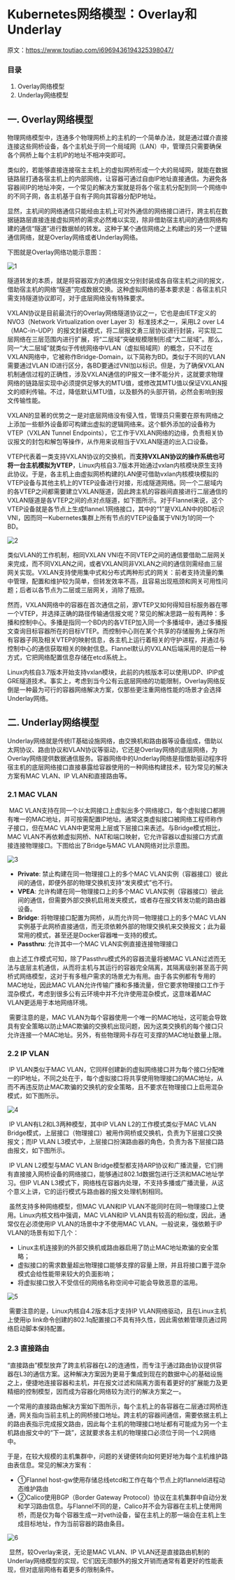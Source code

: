 # Kubernetes网络模型：Overlay和Underlay

原文：https://www.toutiao.com/i6969436194325398047/



### 目录

1. Overlay网络模型
2. Underlay网络模型

## 一. Overlay网络模型

物理网络模型中，连通多个物理网桥上的主机的一个简单办法，就是通过媒介直接连接这些网桥设备，各个主机处于同一个局域网（LAN）中，管理员只需要确保各个网桥上每个主机IP的地址不相冲突即可。

类似的，若能够直接连接宿主主机上的虚拟网桥形成一个大的局域网，就能在数据链路层打通各宿主机上的内部网络，让容器可通过自由IP地址直接通信。为避免各容器间IP的地址冲突，一个常见的解决方案就是将各个宿主机分配到同一个网络中的不同子网，各主机基于自有子网向其容器分配IP地址。

显然，主机间的网络通信只能经由主机上可对外通信的网络接口进行，跨主机在数据链路层直接连接虚拟网桥的需求必然难以实现，除非借助宿主机间的通信网络构建的通信“隧道”进行数据帧的转发。这种于某个通信网络之上构建出的另一个逻辑通信网络，就是Overlay网络或者Underlay网络。

下图就是Overlay网络功能示意图：

![1](./images/K8s_network_model/1.jpg)

​        隧道转发的本质，就是将容器双方的通信报文分别封装成各自宿主机之间的报文，借助宿主机的网络“隧道”完成数据交换。这种虚拟网络的基本要求是：各宿主机只需支持隧道协议即可，对于底层网络没有特殊要求。

​        VXLAN协议是目前最流行的Overlay网络隧道协议之一，它也是由IETF定义的NVO3（Network Virtualization over Layer 3）标准技术之一，采用L2 over L4（MAC-in-UDP）的报文封装模式，将二层报文勇三层协议进行封装，可实现二层网络在三层范围内进行扩展，将“二层域”突破规模限制形成“大二层域”。那么，同一“大二层域”就类似于传统网络中VLAN（虚拟局域网）的概念，只不过在VXLAN网络中，它被称作Bridge-Domain，以下简称为BD。类似于不同的VLAN需要通过VLAN ID进行区分，各BD要通过VNI加以标识。但是，为了确保VXLAN机制通信过程的正确性，涉及VXLAN通信的IP报文一律不能分片，这就要求物理网络的链路层实现中必须提供足够大的MTU值，或修改其MTU值以保证VXLAN报文的顺利传输。不过，降低默认MTU值，以及额外的头部开销，必然会影响到报文传输性能。

​        VXLAN的显著的优势之一是对底层网络没有侵入性，管理员只需要在原有网络之上添加一些额外设备即可构建出虚拟的逻辑网络来。这个额外添加的设备称为VTEP（VXLAN Tunnel Endpoints），它工作于VXLAN网络的边缘，负责相关协议报文的封包和解包等操作，从作用来说相当于VXLAN隧道的出入口设备。

VTEP代表着一类支持VXLAN协议的交换机，而**支持VXLAN协议的操作系统也可将一台主机模拟为VTEP**，Linux内核自3.7版本开始通过vxlan内核模块原生支持此协议。于是，各主机上由虚拟网桥构建的LAN便可借助vxlan内核模块模拟的VTEP设备与其他主机上的VTEP设备进行对接，形成隧道网络。同一个二层域内的各VTEP之间都需要建立VXLAN隧道，因此跨主机的容器间直接进行二层通信的VXLAN隧道是各VTEP之间的点对点隧道，如下图所示。对于Flannel来说，这个VTEP设备就是各节点上生成flannel.1网络接口，其中的“1”是VXLAN中的BD标识VNI，因而同一Kubernetes集群上所有节点的VTEP设备属于VNI为1的同一个BD。

![2](./images/K8s_network_model/2.jpeg)

类似VLAN的工作机制，相同VXLAN VNI在不同VTEP之间的通信要借助二层网关来完成，而不同VXLAN之间，或者VXLAN同非VXLAN之间的通信则需经由三层网关实现。VXLAN支持使用集中式和分布式两种形式的网关：前者支持流量的集中管理，配置和维护较为简单，但转发效率不高，且容易出现瓶颈和网关可用性问题；后者以各节点为二层或三层网关，消除了瓶颈。

然而，VXLAN网络中的容器在首次通信之前，源VTEP又如何得知目标服务器在哪一个VTEP，并选择正确的路径传输通信报文呢？常见的解决思路一般有两种：多播和控制中心。多播是指同一个BD内的各VTEP加入同一个多播域中，通过多播报文查询目标容器所在的目标VTEP。而控制中心则在某个共享的存储服务上保存所有容器子网及相关VTEP的映射信息，各主机上运行着相关的守护进程，并通过与控制中心的通信获取相关的映射信息。Flannel默认的VXLAN后端采用的是后一种方式，它把网络配置信息存储在etcd系统上。

Linux内核自3.7版本开始支持vxlan模块，此前的内核版本可以使用UDP、IPIP或GRE隧道技术。事实上，考虑到当今公有云底层网络的功能限制，Overlay网络反倒是一种最为可行的容器网络解决方案，仅那些更注重网络性能的场景才会选择Underlay网络。

## 二. Underlay网络模型

​        Underlay网络就是传统IT基础设施网络，由交换机和路由器等设备组成，借助以太网协议、路由协议和VLAN协议等驱动，它还是Overlay网络的底层网络，为Overlay网络提供数据通信服务。容器网络中的Underlay网络是指借助驱动程序将宿主机的底层网络接口直接暴露给容器使用的一种网络构建技术，较为常见的解决方案有MAC VLAN、IP VLAN和直接路由等。

### 2.1 MAC VLAN

​        MAC VLAN支持在同一个以太网接口上虚拟出多个网络接口，每个虚拟接口都拥有唯一的MAC地址，并可按需配置IP地址。通常这类虚拟接口被网络工程师称作子接口，但在MAC VLAN中更常用上层或下层接口来表述。与Bridge模式相比，MAC VLAN不再依赖虚拟网桥、NAT和端口映射，它允许容器以虚拟接口方式直接连接物理接口。下图给出了Bridge与MAC VLAN网络对比示意图。

![3](./images/K8s_network_model/3.jpeg)

* **Private**: 禁止构建在同一物理接口上的多个MAC VLAN实例（容器接口）彼此间的通信，即便外部的物理交换机支持“发夹模式”也不行。
* **VPEA**: 允许构建在同一物理接口上的多个MAC VLAN实例（容器接口）彼此间的通信，但需要外部交换机启用发夹模式，或者存在报文转发功能的路由器设备。
* **Bridge**: 将物理接口配置为网桥，从而允许同一物理接口上的多个MAC VLAN实例基于此网桥直接通信，而无须依赖外部的物理交换机来交换报文；此为最常用的模式，甚至还是Docker容器唯一支持的模式。
* **Passthru**: 允许其中一个MAC VLAN实例直接连接物理接口

​        由上述工作模式可知，除了Passthru模式外的容器流量将被MAC VLAN过滤而无法与底层主机通信，从而将主机与其运行的容器完全隔离，其隔离级别甚至高于网桥式网络模型，这对于有多租户需求的场景尤为有用。由于各实例都有专用的MAC地址，因此MAC VLAN允许传输广播和多播流量，但它要求物理接口工作于混杂模式，考虑到很多公有云环境中并不允许使用混杂模式，这意味着MAC VLAN更适用于本地网络环境。

​        需要注意的是，MAC VLAN为每个容器使用一个唯一的MAC地址，这可能会导致具有安全策略以防止MAC欺骗的交换机出现问题，因为这类交换机的每个接口只允许连接一个MAC地址。另外，有些物理网卡存在可支撑的MAC地址数量上限。

### 2.2 IP VLAN

​        IP VLAN类似于MAC VLAN，它同样创建新的虚拟网络接口并为每个接口分配唯一的IP地址，不同之处在于，每个虚拟接口将共享使用物理接口的MAC地址，从而不再违反防止MAC欺骗的交换机的安全策略，且不要求在物理接口上启用混杂模式，如下图所示。

![4](./images/K8s_network_model/4.jpeg)

​        IP VLAN有L2和L3两种模型，其中IP VLAN L2的工作模式类似于MAC VLAN Bridge模式，上层接口（物理接口）被用作网桥或交换机，负责为下层接口交换报文；而IP VLAN L3模式中，上层接口扮演路由器的角色，负责为各下层接口路由报文，如下图所示。

​        IP VLAN L2模型与MAC VLAN Bridge模型都支持ARP协议和广播流量，它们拥有直接接入网桥设备的网络接口，能够通过802.1d数据包进行泛洪和MAC地址学习。但IP VLAN L3模式下，网络栈在容器内处理，不支持多播或广播流量，从这个意义上讲，它的运行模式与路由器的报文处理机制相同。

​        虽然支持多种网络模型，但MAC VLAN和IP VLAN不能同时在同一物理接口上使用。Linux内核文档中强调，MAC VLAN和IP VLAN具有较高的相似度，因此，通常仅在必须使用IP VLAN的场景中才不使用MAC VLAN。一般说来，强依赖于IP VLAN的场景有如下几个：

- Linux主机连接到的外部交换机或路由器启用了防止MAC地址欺骗的安全策略；
- 虚拟接口的需求数量超出物理接口能够支撑的容量上限，并且将接口置于混杂模式会给性能带来较大的负面影响；
- 将虚拟接口放入不受信任的网络名称空间中可能会导致恶意的滥用。

![5](./images/K8s_network_model/5.jpeg)

​        需要注意的是，Linux内核自4.2版本后才支持IP VLAN网络驱动，且在Linux主机上使用ip link命令创建的802.1q配置接口不具有持久性，因此需依赖管理员通过网络启动脚本保持配置。

### 2.3 直接路由

​        “直接路由”模型放弃了跨主机容器在L2的连通性，而专注于通过路由协议提供容器在L3的通信方案。这种解决方案因为更易于集成到现在的数据中心的基础设施之上，便捷地连接容器和主机，并在报文过滤和隔离方面有着更好的扩展能力及更精细的控制模型，因而成为容器化网络较为流行的解决方案之一。

​        一个常用的直接路由解决方案如下图所示，每个主机上的各容器在二层通过网桥连通，网关指向当前主机上的网桥接口地址。跨主机的容器间通信，需要依据主机上的路由表指示完成报文路由，因此每个主机的物理接口地址都有可能成为另一个主机路由报文中的“下一跳”，这就要求各主机的物理接口必须位于同一个L2网络中。

​        于是，在较大规模的主机集群中，问题的关键便转向如何更好地为每个主机维护路由表信息。常见的解决方案有：

* ①Flannel host-gw使用存储总线etcd和工作在每个节点上的flanneld进程动态维护路由
* ②Calico使用BGP（Border Gateway Protocol）协议在主机集群中自动分发和学习路由信息。与Flannel不同的是，Calico并不会为容器在主机上使用网桥，而是仅为每个容器生成一对veth设备，留在主机上的那一端会在主机上生成目标地址，作为当前容器的路由条目。

![6](./images/K8s_network_model/6.jpeg)

​        显然，较Overlay来说，无论是MAC VLAN、IP VLAN还是直接路由机制的Underlay网络模型的实现，它们因无须额外的报文开销而通常有着更好的性能表现，但对底层网络有着更多的限制条件。